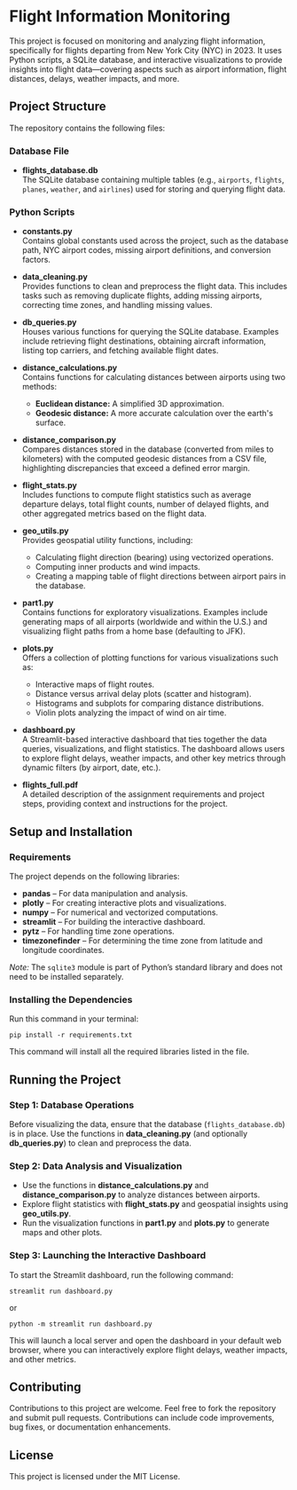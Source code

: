 # Flight Information Monitoring

This project is focused on monitoring and analyzing flight information, specifically for flights departing from New York City (NYC) in 2023. It uses Python scripts, a SQLite database, and interactive visualizations to provide insights into flight data—covering aspects such as airport information, flight distances, delays, weather impacts, and more.

## Project Structure

The repository contains the following files:

### Database File

- **flights_database.db**  
  The SQLite database containing multiple tables (e.g., `airports`, `flights`, `planes`, `weather`, and `airlines`) used for storing and querying flight data.

### Python Scripts

- **constants.py**  
  Contains global constants used across the project, such as the database path, NYC airport codes, missing airport definitions, and conversion factors.

- **data_cleaning.py**  
  Provides functions to clean and preprocess the flight data. This includes tasks such as removing duplicate flights, adding missing airports, correcting time zones, and handling missing values.

- **db_queries.py**  
  Houses various functions for querying the SQLite database. Examples include retrieving flight destinations, obtaining aircraft information, listing top carriers, and fetching available flight dates.

- **distance_calculations.py**  
  Contains functions for calculating distances between airports using two methods:  
  - **Euclidean distance:** A simplified 3D approximation.  
  - **Geodesic distance:** A more accurate calculation over the earth's surface.

- **distance_comparison.py**  
  Compares distances stored in the database (converted from miles to kilometers) with the computed geodesic distances from a CSV file, highlighting discrepancies that exceed a defined error margin.

- **flight_stats.py**  
  Includes functions to compute flight statistics such as average departure delays, total flight counts, number of delayed flights, and other aggregated metrics based on the flight data.

- **geo_utils.py**  
  Provides geospatial utility functions, including:  
  - Calculating flight direction (bearing) using vectorized operations.  
  - Computing inner products and wind impacts.  
  - Creating a mapping table of flight directions between airport pairs in the database.

- **part1.py**  
  Contains functions for exploratory visualizations. Examples include generating maps of all airports (worldwide and within the U.S.) and visualizing flight paths from a home base (defaulting to JFK).

- **plots.py**  
  Offers a collection of plotting functions for various visualizations such as:  
  - Interactive maps of flight routes.  
  - Distance versus arrival delay plots (scatter and histogram).  
  - Histograms and subplots for comparing distance distributions.  
  - Violin plots analyzing the impact of wind on air time.

- **dashboard.py**  
  A Streamlit-based interactive dashboard that ties together the data queries, visualizations, and flight statistics. The dashboard allows users to explore flight delays, weather impacts, and other key metrics through dynamic filters (by airport, date, etc.).

- **flights_full.pdf**  
  A detailed description of the assignment requirements and project steps, providing context and instructions for the project.

## Setup and Installation

### Requirements

The project depends on the following libraries:

- **pandas** – For data manipulation and analysis.
- **plotly** – For creating interactive plots and visualizations.
- **numpy** – For numerical and vectorized computations.
- **streamlit** – For building the interactive dashboard.
- **pytz** – For handling time zone operations.
- **timezonefinder** – For determining the time zone from latitude and longitude coordinates.

*Note:* The `sqlite3` module is part of Python’s standard library and does not need to be installed separately.

### Installing the Dependencies

Run this command in your terminal:
```
pip install -r requirements.txt
```

This command will install all the required libraries listed in the file.

## Running the Project

### Step 1: Database Operations

Before visualizing the data, ensure that the database (`flights_database.db`) is in place. Use the functions in **data_cleaning.py** (and optionally **db_queries.py**) to clean and preprocess the data.

### Step 2: Data Analysis and Visualization

- Use the functions in **distance_calculations.py** and **distance_comparison.py** to analyze distances between airports.
- Explore flight statistics with **flight_stats.py** and geospatial insights using **geo_utils.py**.
- Run the visualization functions in **part1.py** and **plots.py** to generate maps and other plots.

### Step 3: Launching the Interactive Dashboard

To start the Streamlit dashboard, run the following command:

```
streamlit run dashboard.py
```
or 

```
python -m streamlit run dashboard.py
```

This will launch a local server and open the dashboard in your default web browser, where you can interactively explore flight delays, weather impacts, and other metrics.

## Contributing

Contributions to this project are welcome. Feel free to fork the repository and submit pull requests. Contributions can include code improvements, bug fixes, or documentation enhancements.

## License

This project is licensed under the MIT License.


